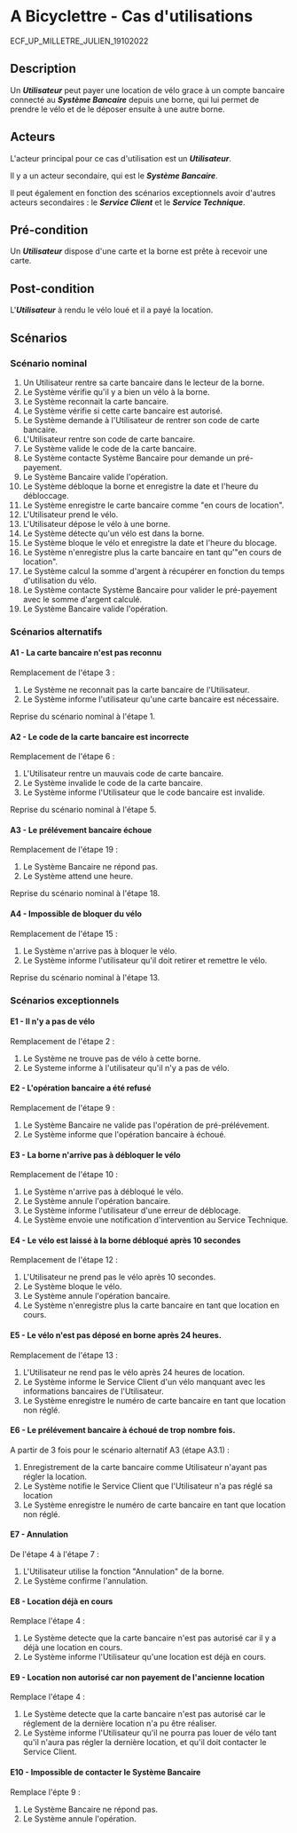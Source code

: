 A Bicyclettre - Cas d'utilisations
======

ECF_UP_MILLETRE_JULIEN_19102022

## Description

Un ***Utilisateur*** peut payer une location de vélo grace à un compte bancaire connecté au ***Système Bancaire*** depuis une borne, qui lui permet de prendre le vélo et de le déposer ensuite à une autre borne.

## Acteurs

L'acteur principal pour ce cas d'utilisation est un ***Utilisateur***.

Il y a un acteur secondaire, qui est le ***Système Bancaire***.

Il peut également en fonction des scénarios exceptionnels avoir d'autres acteurs secondaires : le ***Service Client*** et le ***Service Technique***.

## Pré-condition
Un ***Utilisateur*** dispose d'une carte et la borne est prête à recevoir une carte.

## Post-condition
L'***Utilisateur*** à rendu le vélo loué et il a payé la location.

## Scénarios

### Scénario nominal

1. Un Utilisateur rentre sa carte bancaire dans le lecteur de la borne.
1. Le Système vérifie qu'il y a bien un vélo à la borne.
1. Le Système reconnait la carte bancaire.
1. Le Système vérifie si cette carte bancaire est autorisé.
1. Le Système demande à l'Utilisateur de rentrer son code de carte bancaire.
1. L'Utilisateur rentre son code de carte bancaire.
1. Le Système valide le code de la carte bancaire.
1. Le Système contacte Système Bancaire pour demande un pré-payement.
1. Le Système Bancaire valide l'opération.
1. Le Système débloque la borne et enregistre la date et l'heure du débloccage.
1. Le Système enregistre le carte bancaire comme "en cours de location".
1. L'Utilisateur prend le vélo.
1. L'Utilisateur dépose le vélo à une borne.
1. Le Système détecte qu'un vélo est dans la borne.
1. Le Système bloque le vélo et enregistre la date et l'heure du blocage.
1. Le Système n'enregistre plus la carte bancaire en tant qu'"en cours de location".
1. Le Système calcul la somme d'argent à récupérer en fonction du temps d'utilisation du vélo.
1. Le Système contacte Système Bancaire pour valider le pré-payement avec le somme d'argent calculé.
1. Le Système Bancaire valide l'opération.

### Scénarios alternatifs

#### A1 - La carte bancaire n'est pas reconnu
Remplacement de l'étape 3 :

1. Le Système ne reconnait pas la carte bancaire de l'Utilisateur.
1. Le Système informe l'utilisateur qu'une carte bancaire est nécessaire.

Reprise du scénario nominal à l'étape 1.

#### A2 - Le code de la carte bancaire est incorrecte
Remplacement de l'étape 6 :

1. L'Utilisateur rentre un mauvais code de carte bancaire.
1. Le Système invalide le code de la carte bancaire.
1. Le Système informe l'Utilisateur que le code bancaire est invalide.

Reprise du scénario nominal à l'étape 5.

#### A3 - Le prélévement bancaire échoue
Remplacement de l'étape 19 :

1. Le Système Bancaire ne répond pas.
1. Le Système attend une heure.

Reprise du scénario nominal à l'étape 18.

#### A4 - Impossible de bloquer du vélo
Remplacement de l'étape 15 :

1. Le Système n'arrive pas à bloquer le vélo.
1. Le Système informe l'utilisateur qu'il doit retirer et remettre le vélo.

Reprise du scénario nominal à l'étape 13.

### Scénarios exceptionnels

#### E1 - Il n'y a pas de vélo
Remplacement de l'étape 2 :

1. Le Système ne trouve pas de vélo à cette borne.
1. Le Systeme informe à l'utilisateur qu'il n'y a pas de vélo.

#### E2 - L'opération bancaire a été refusé
Remplacement de l'étape 9 :

1. Le Système Bancaire ne valide pas l'opération de pré-prélévement.
1. Le Système informe que l'opération bancaire à échoué.

#### E3 - La borne n'arrive pas à débloquer le vélo
Remplacement de l'étape 10 :

1. Le Système n'arrive pas à débloqué le vélo.
1. Le Système annule l'opération bancaire.
1. Le Système informe l'utilisateur d'une erreur de déblocage.
1. Le Système envoie une notification d'intervention au Service Technique. 

#### E4 - Le vélo est laissé à la borne débloqué après 10 secondes
Remplacement de l'étape 12 :

1. L'Utilisateur ne prend pas le vélo après 10 secondes.
1. Le Système bloque le vélo.
1. Le Système annule l'opération bancaire.
1. Le Système n'enregistre plus la carte bancaire en tant que location en cours. 

#### E5 - Le vélo n'est pas déposé en borne après 24 heures.
Remplacement de l'étape 13 :

1. L'Utilisateur ne rend pas le vélo après 24 heures de location.
1. Le Système informe le Service Client d'un vélo manquant avec les informations bancaires de l'Utilisateur.
1. Le Système enregistre le numéro de carte bancaire en tant que location non réglé.

#### E6 - Le prélévement bancaire à échoué de trop nombre fois.
A partir de 3 fois pour le scénario alternatif A3 (étape A3.1) :

1. Enregistrement de la carte bancaire comme Utilisateur n'ayant pas régler la location.
1. Le Système notifie le Service Client que l'Utilisateur n'a pas réglé sa location
1. Le Système enregistre le numéro de carte bancaire en tant que location non réglé.


#### E7 - Annulation
De l'étape 4 à l'étape 7 :

1. L'Utilisateur utilise la fonction "Annulation" de la borne.
1. Le Système confirme l'annulation.

#### E8 - Location déjà en cours 
Remplace l'étape 4 :

1. Le Système detecte que la carte bancaire n'est pas autorisé car il y a déjà une location en cours.
1. Le Système informe l'Utilisateur qu'une location est déjà en cours.

#### E9 - Location non autorisé car non payement de l'ancienne location
Remplace l'étape 4 :

1. Le Système detecte que la carte bancaire n'est pas autorisé car le réglement de la dernière location n'a pu être réaliser.
1. Le Système informe l'Utilisateur qu'il ne pourra pas louer de vélo tant qu'il n'aura pas régler la dernière location, et qu'il doit contacter le Service Client.

#### E10 - Impossible de contacter le Système Bancaire
Remplace l'épte 9 :

1. Le Système Bancaire ne répond pas.
1. Le Système annule l'opération.
